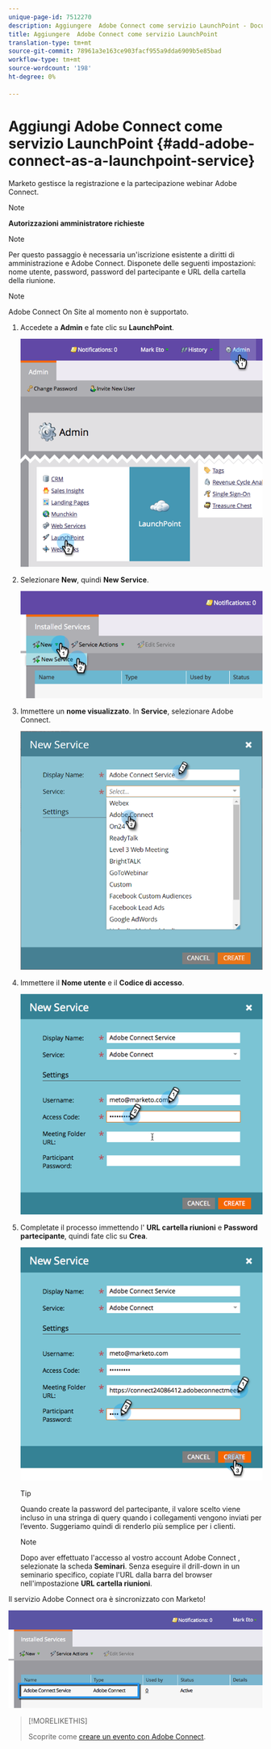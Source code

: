 ```yaml
---
unique-page-id: 7512270
description: Aggiungere  Adobe Connect come servizio LaunchPoint - Documenti Marketo - Documentazione prodotto
title: Aggiungere  Adobe Connect come servizio LaunchPoint
translation-type: tm+mt
source-git-commit: 78961a3e163ce903facf955a9dda6909b5e85bad
workflow-type: tm+mt
source-wordcount: '198'
ht-degree: 0%

---
```



# Aggiungi  Adobe Connect come servizio LaunchPoint {#add-adobe-connect-as-a-launchpoint-service}

Marketo gestisce la registrazione e la partecipazione  webinar Adobe Connect.

>[!NOTE]
>
>**Autorizzazioni amministratore richieste**

>[!NOTE]
>
>Per questo passaggio è necessaria un&#39;iscrizione esistente a  diritti di amministrazione e Adobe Connect. Disponete delle seguenti impostazioni: nome utente, password, password del partecipante e URL della cartella della riunione.

>[!NOTE]
>
> Adobe Connect On Site al momento non è supportato.

1. Accedete a **Admin** e fate clic su **LaunchPoint**.

   ![](assets/image2015-4-22-11-3a33-3a51.png)

1. Selezionare **New**, quindi **New Service**.

   ![](assets/image2015-4-22-11-3a40-3a19.png)

1. Immettere un **nome visualizzato**. In **Service**, selezionare  Adobe Connect.

   ![](assets/new-service-adobe-connect.png)

1. Immettere il **Nome utente** e il **Codice di accesso**.

   ![](assets/image2015-4-22-11-3a50-3a6.png)

1. Completate il processo immettendo l&#39; **URL cartella riunioni** e **Password partecipante**, quindi fate clic su **Crea**.

   ![](assets/image2015-4-22-11-3a55-3a36.png)

   >[!TIP]
   >
   >Quando create la password del partecipante, il valore scelto viene incluso in una stringa di query quando i collegamenti vengono inviati per l’evento. Suggeriamo quindi di renderlo più semplice per i clienti.

   >[!NOTE]
   >
   >Dopo aver effettuato l&#39;accesso al vostro account Adobe Connect , selezionate la scheda **Seminari**. Senza eseguire il drill-down in un seminario specifico, copiate l&#39;URL dalla barra del browser nell&#39;impostazione **URL cartella riunioni**.

Il servizio Adobe Connect  ora è sincronizzato con Marketo!

![](assets/adobe-connect-service.png)

>[!MORELIKETHIS]
>
>Scoprite come [creare un evento con  Adobe Connect](/help/marketo/product-docs/demand-generation/events/create-an-event/create-an-event-with-adobe-connect.md).
